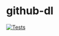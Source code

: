 # github-dl

[![Tests](https://github.com/rocktimsaikia/github-dl/actions/workflows/tests.yml/badge.svg)](https://github.com/rocktimsaikia/github-dl/actions/workflows/tests.yml)
